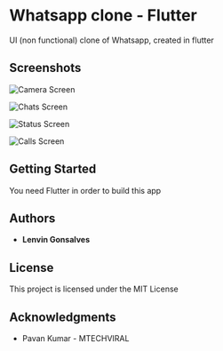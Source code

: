 # Whatsapp clone - Flutter

UI (non functional) clone of Whatsapp, created in flutter

## Screenshots

![Camera Screen](./screenshots/1.jpg)

![Chats Screen](./screenshots/2.jpg)

![Status Screen](./screenshots/3.jpg)

![Calls Screen](./screenshots/4.jpg)

## Getting Started

You need Flutter in order to build this app

## Authors

* **Lenvin Gonsalves**

## License

This project is licensed under the MIT License 

## Acknowledgments

* Pavan Kumar - MTECHVIRAL

